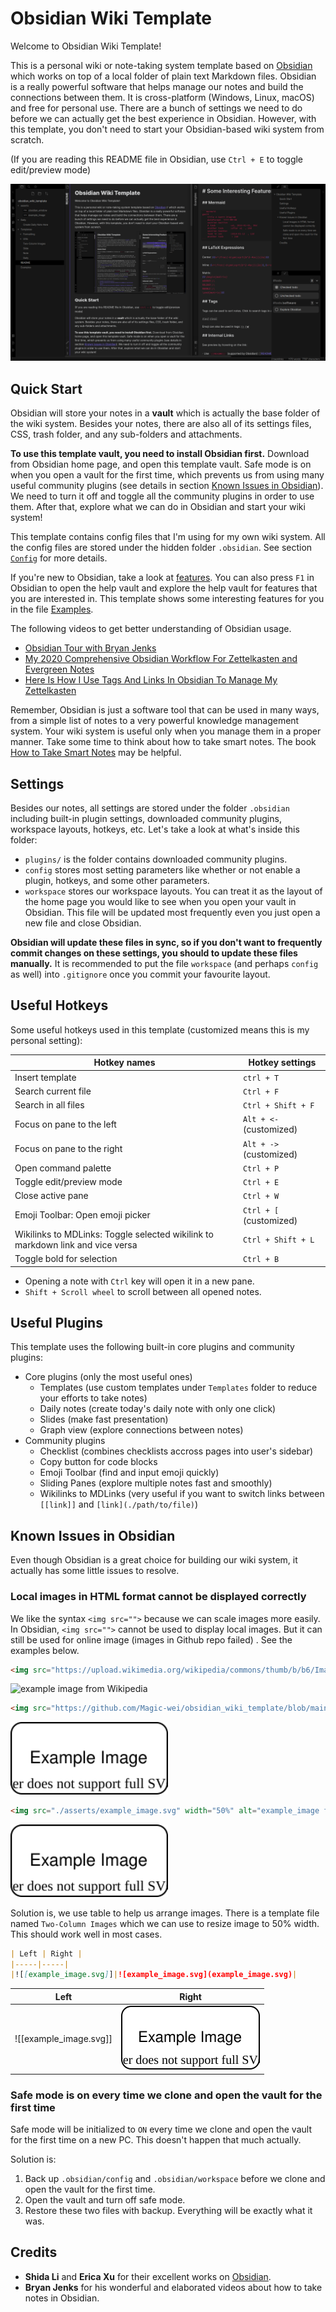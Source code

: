 # Obsidian Wiki Template
Welcome to Obsidian Wiki Template!

This is a personal wiki or note-taking system template based on [Obsidian](https://obsidian.md/) which works on top of a local folder of plain text Markdown files. Obsidian is a really powerful software that helps manage our notes and build the connections between them. It is cross-platform (Windows, Linux, macOS) and free for personal use. There are a bunch of settings we need to do before we can actually get the best experience in Obsidian. However, with this template, you don't need to start your Obsidian-based wiki system from scratch.

(If you are reading this README file in Obsidian, use `Ctrl + E` to toggle edit/preview mode)

![obsidian_window](asserts/obsidian_window.png)

## Quick Start

Obsidian will store your notes in a **vault** which is actually the base folder of the wiki system. Besides your notes, there are also all of its settings files, CSS, trash folder, and any sub-folders and attachments.

**To use this template vault, you need to install Obsidian first.** Download from Obsidian home page, and open this template vault. Safe mode is on when you open a vault for the first time, which prevents us from using many useful community plugins (see details in section [Known Issues in Obsidian](#Known-Issues-in-Obsidian)). We need to turn it off and toggle all the community plugins in order to use them. After that, explore what we can do in Obsidian and start your wiki system!

This template contains config files that I'm using for my own wiki system. All the config files are stored under the hidden folder `.obsidian`. See section [`Config`](#config) for more details.

If you're new to Obsidian, take a look at [features](https://obsidian.md/features). You can also press `F1` in Obsidian to open the help vault and explore the help vault for features that you are interested in.  This template shows some interesting features for you in the file [Examples](Examples.md). 

The following videos to get better understanding of Obsidian usage.

- [Obsidian Tour with Bryan Jenks](https://www.youtube.com/watch?v=GurXxeaq68o)
- [My 2020 Comprehensive Obsidian Workflow For Zettelkasten and Evergreen Notes](https://www.youtube.com/watch?v=Ewhfok91AdE)
- [Here Is How I Use Tags And Links In Obsidian To Manage My Zettelkasten](https://www.youtube.com/watch?v=zIh1S7ra3aI)

Remember, Obsidian is just a software tool that can be used in many ways, from a simple list of notes to a very powerful knowledge management system. Your wiki system is useful only when you manage them in a proper manner. Take some time to think about how to take smart notes. The book [How to Take Smart Notes](https://takesmartnotes.com/) may be helpful.

## Settings

Besides our notes, all settings are stored under the folder `.obsidian` including built-in plugin settings, downloaded community plugins, workspace layouts, hotkeys, etc. Let's take a look at what's inside this folder:

- `plugins/` is the folder contains downloaded community plugins.
- `config` stores most setting parameters like whether or not enable a plugin, hotkeys, and some other parameters.
- `workspace` stores our workspace layouts. You can treat it as the layout of the home page you would like to see when you open your vault in Obsidian. This file will be updated most frequently even you just open a new file and close Obsidian.

**Obsidian will update these files in sync, so if you don't want to frequently commit changes on these settings, you should to update these files manually.** It is recommended to put the file `workspace` (and perhaps `config` as well) into `.gitignore` once you commit your favourite layout.

## Useful Hotkeys

Some useful hotkeys used in this template (customized means this is my personal setting):

| Hotkey names                                                 | Hotkey settings         |
| ------------------------------------------------------------ | ----------------------- |
| Insert template                                              | `ctrl + T`              |
| Search current file                                          | `Ctrl + F`              |
| Search in all files                                          | `Ctrl + Shift + F`      |
| Focus on pane to the left                                    | `Alt + <-` (customized) |
| Focus on pane to the right                                   | `Alt + ->` (customized) |
| Open command palette                                         | `Ctrl + P`              |
| Toggle edit/preview mode                                     | `Ctrl + E`              |
| Close active pane                                            | `Ctrl + W`              |
| Emoji Toolbar: Open emoji picker                             | `Ctrl + [` (customized) |
| Wikilinks to MDLinks: Toggle selected wikilink to markdown link and vice versa | `Ctrl + Shift + L`      |
| Toggle bold for selection                                    | `Ctrl + B`              |

- Opening a note with `Ctrl` key will open it in a new pane.
- `Shift + Scroll wheel` to scroll between all opened notes.


## Useful Plugins

This template uses the following built-in core plugins and community plugins:

- Core plugins (only the most useful ones)
  - Templates (use custom templates under `Templates` folder to reduce your efforts to take notes)
  - Daily notes (create today's daily note with only one click)
  - Slides (make fast presentation)
  - Graph view (explore connections between notes)
- Community plugins
  - Checklist (combines checklists accross pages into user's sidebar)
  - Copy button for code blocks
  - Emoji Toolbar (find and input emoji quickly)
  - Sliding Panes (explore multiple notes fast and smoothly)
  - Wikilinks to MDLinks (very useful if you want to switch links between `[[link]]` and `[link](./path/to/file)`)

## Known Issues in Obsidian

Even though Obsidian is a great choice for building our wiki system, it actually has some little issues to resolve.

### Local images in HTML format cannot be displayed correctly

We like the syntax `<img src="">` because we can scale images more easily. In Obsidian, `<img src="">` cannot be used to display local images. But it can still be used for online image (images in Github repo failed) . See the examples below.

```markdown
<img src="https://upload.wikimedia.org/wikipedia/commons/thumb/b/b6/Image_created_with_a_mobile_phone.png/1280px-Image_created_with_a_mobile_phone.png" width="50%" alt="example image from Wikipedia">
```

<img src="https://upload.wikimedia.org/wikipedia/commons/thumb/b/b6/Image_created_with_a_mobile_phone.png/1280px-Image_created_with_a_mobile_phone.png" width="50%" alt="example image from Wikipedia">

```markdown
<img src="https://github.com/Magic-wei/obsidian_wiki_template/blob/main/asserts/example_image.svg" width="50%" alt="example_image from Github repo">
```

<img src="https://github.com/Magic-wei/obsidian_wiki_template/blob/main/asserts/example_image.svg" width="50%" alt="example_image from Github repo">

```markdown
<img src="./asserts/example_image.svg" width="50%" alt="example_image from local file">
```

<img src="./asserts/example_image.svg" width="50%" alt="example_image from local file">

Solution is, we use table to help us arrange images. There is a template file named `Two-Column Images` which we can use to resize image to 50% width. This should work well in most cases.

```markdown
| Left | Right |
|-----|-----|
|![[example_image.svg]]|![example_image.svg](example_image.svg)|
```

| Left | Right |
|-----|-----|
|![[example_image.svg]]|![example_image.svg](./asserts/example_image.svg)|

### Safe mode is on every time we clone and open the vault for the first time

Safe mode will be initialized to `ON` every time we clone and open the vault for the first time on a new PC. This doesn't happen that much actually.

Solution is:

1. Back up `.obsidian/config` and `.obsidian/workspace` before we clone and open the vault for the first time. 
2. Open the vault and turn off safe mode. 
3. Restore these two files with backup. Everything will be exactly what it was.



## Credits

- **Shida Li** and **Erica Xu** for their excellent works on [Obsidian](https://obsidian.md/).
- **Bryan Jenks** for his wonderful and elaborated videos about how to take notes in Obsidian.
